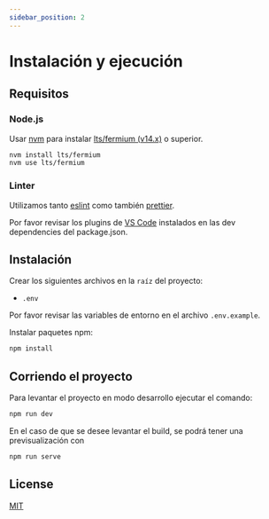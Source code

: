 ```yaml
---
sidebar_position: 2
---
```


# Instalación y ejecución

## Requisitos

### Node.js

Usar [nvm](https://github.com/nvm-sh/nvm) para instalar [lts/fermium (v14.x)](https://nodejs.org/en/download/) o superior.

```bash
nvm install lts/fermium
nvm use lts/fermium
```

### Linter

Utilizamos tanto [eslint](https://eslint.org/) como también [prettier](https://prettier.io/).

Por favor revisar los plugins de [VS Code](https://code.visualstudio.com/) instalados en las dev dependencies del package.json.

## Instalación

Crear los siguientes archivos en la `raíz` del proyecto:

- `.env`

Por favor revisar las variables de entorno en el archivo `.env.example`.

Instalar paquetes npm:

```bash
npm install
```

## Corriendo el proyecto

Para levantar el proyecto en modo desarrollo ejecutar el comando:

```bash
npm run dev
```

En el caso de que se desee levantar el build, se podrá tener una previsualización con

```bash
npm run serve
```

## License

[MIT](https://choosealicense.com/licenses/mit/)

